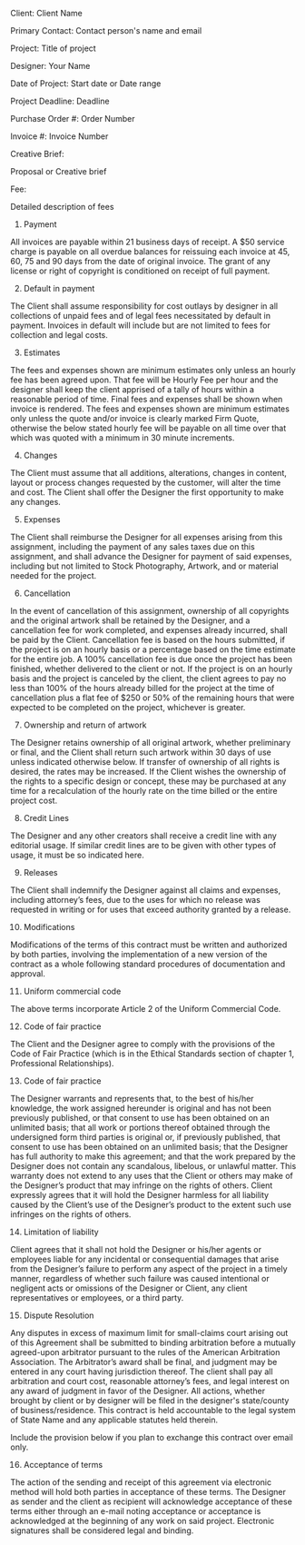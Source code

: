 Client: Client Name

Primary Contact: Contact person's name and email

Project: Title of project

Designer: Your Name

Date of Project: Start date or Date range

Project Deadline: Deadline

Purchase Order #: Order Number

Invoice #: Invoice Number


Creative Brief:

Proposal or Creative brief


Fee:

Detailed description of fees


1. Payment

All invoices are payable within 21 business days of receipt. A $50 service charge is payable on all overdue balances for reissuing each invoice at 45, 60, 75 and 90 days from the date of original invoice. The grant of any license or right of copyright is conditioned on receipt of full payment.


2. Default in payment

The Client shall assume responsibility for cost outlays by designer in all collections of unpaid fees and of legal fees necessitated by default in payment. Invoices in default will include but are not limited to fees for collection and legal costs.


3. Estimates

The fees and expenses shown are minimum estimates only unless an hourly fee has been agreed upon. That fee will be Hourly Fee per hour and the designer shall keep the client apprised of a tally of hours within a reasonable period of time. Final fees and expenses shall be shown when invoice is rendered. The fees and expenses shown are minimum estimates only unless the quote and/or invoice is clearly marked Firm Quote, otherwise the below stated hourly fee will be payable on all time over that which was quoted with a minimum in 30 minute increments.


4. Changes

The Client must assume that all additions, alterations, changes in content, layout or process changes requested by the customer, will alter the time and cost. The Client shall offer the Designer the first opportunity to make any changes.


5. Expenses

The Client shall reimburse the Designer for all expenses arising from this assignment, including the payment of any sales taxes due on this assignment, and shall advance the Designer for payment of said expenses, including but not limited to Stock Photography, Artwork, and or material needed for the project.


6. Cancellation

In the event of cancellation of this assignment, ownership of all copyrights and the original artwork shall be retained by the Designer, and a cancellation fee for work completed, and expenses already incurred, shall be paid by the Client. Cancellation fee is based on the hours submitted, if the project is on an hourly basis or a percentage based on the time estimate for the entire job. A 100% cancellation fee is due once the project has been finished, whether delivered to the client or not. If the project is on an hourly basis and the project is canceled by the client, the client agrees to pay no less than 100% of the hours already billed for the project at the time of cancellation plus a flat fee of $250 or 50% of the remaining hours that were expected to be completed on the project, whichever is greater.


7. Ownership and return of artwork

The Designer retains ownership of all original artwork, whether preliminary or final, and the Client shall return such artwork within 30 days of use unless indicated otherwise below. If transfer of ownership of all rights is desired, the rates may be increased. If the Client wishes the ownership of the rights to a specific design or concept, these may be purchased at any time for a recalculation of the hourly rate on the time billed or the entire project cost.

8. Credit Lines

The Designer and any other creators shall receive a credit line with any editorial usage. If similar credit lines are to be given with other types of usage, it must be so indicated here.


9. Releases

The Client shall indemnify the Designer against all claims and expenses, including attorney’s fees, due to the uses for which no release was requested in writing or for uses that exceed authority granted by a release.


10. Modifications

Modifications of the terms of this contract must be written and authorized by both parties, involving the implementation of a new version of the contract as a whole following standard procedures of documentation and approval. 


 11. Uniform commercial code

The above terms incorporate Article 2 of the Uniform Commercial Code.


12. Code of fair practice

The Client and the Designer agree to comply with the provisions of the Code of Fair Practice (which is in the Ethical Standards section of chapter 1, Professional Relationships).


13. Code of fair practice

The Designer warrants and represents that, to the best of his/her knowledge, the work assigned hereunder is original and has not been previously published, or that consent to use has been obtained on an unlimited basis; that all work or portions thereof obtained through the undersigned form third parties is original or, if previously published, that consent to use has been obtained on an unlimited basis; that the Designer has full authority to make this agreement; and that the work prepared by the Designer does not contain any scandalous, libelous, or unlawful matter. This warranty does not extend to any uses that the Client or others may make of the Designer’s product that may infringe on the rights of others. Client expressly agrees that it will hold the Designer harmless for all liability caused by the Client’s use of the Designer’s product to the extent such use infringes on the rights of others.


14. Limitation of liability

Client agrees that it shall not hold the Designer or his/her agents or employees liable for any incidental or consequential damages that arise from the Designer’s failure to perform any aspect of the project in a timely manner, regardless of whether such failure was caused intentional or negligent acts or omissions of the Designer or Client, any client representatives or employees, or a third party.


15. Dispute Resolution

Any disputes in excess of maximum limit for small-claims court arising out of this Agreement shall be submitted to binding arbitration before a mutually agreed-upon arbitrator pursuant to the rules of the American Arbitration Association. The Arbitrator’s award shall be final, and judgment may be entered in any court having jurisdiction thereof. The client shall pay all arbitration and court cost, reasonable attorney’s fees, and legal interest on any award of judgment in favor of the Designer. All actions, whether brought by client or by designer will be filed in the designer's state/county of business/residence. 
This contract is held accountable to the legal system of  State Name and any applicable statutes held therein.

Include the provision below if you plan to exchange this contract over email only.

16. Acceptance of terms

The action of the sending and receipt of this agreement via electronic method will hold both parties in acceptance of these terms. The Designer as sender and the client as recipient will acknowledge acceptance of these terms either through an e-mail noting acceptance or acceptance is acknowledged at the beginning of any work on said project. Electronic signatures shall be considered legal and binding.
